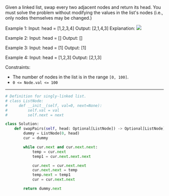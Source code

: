 Given a linked list, swap every two adjacent nodes and return its head. You must solve the problem without modifying the values in the list's nodes (i.e., only nodes themselves may be changed.)

Example 1:
Input: head = [1,2,3,4]
Output: [2,1,4,3]
Explanation:
![](https://assets.leetcode.com/uploads/2020/10/03/swap_ex1.jpg)

Example 2:
Input: head = []
Output: []

Example 3:
Input: head = [1]
Output: [1]

Example 4:
Input: head = [1,2,3]
Output: [2,1,3]

Constraints:
- The number of nodes in the list is in the range `[0, 100]`.
- `0 <= Node.val <= 100`

---

```python
# Definition for singly-linked list.
# class ListNode:
#     def __init__(self, val=0, next=None):
#         self.val = val
#         self.next = next

class Solution:
    def swapPairs(self, head: Optional[ListNode]) -> Optional[ListNode]:
        dummy = ListNode(0, head)
        cur = dummy

        while cur.next and cur.next.next:
            temp = cur.next
            temp1 = cur.next.next.next

            cur.next = cur.next.next
            cur.next.next = temp
            temp.next = temp1
            cur = cur.next.next

        return dummy.next
```